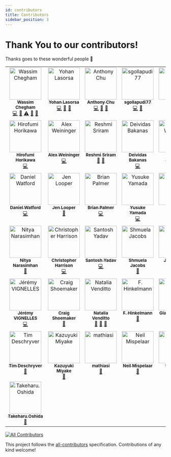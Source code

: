 ```yaml
---
id: contributors
title: Contributors
sidebar_position: 3
---
```


# Thank You to our contributors!

Thanks goes to these wonderful people 🎉

<!-- ALL-CONTRIBUTORS-LIST:START - Do not remove or modify this section -->
<!-- prettier-ignore-start -->
<!-- markdownlint-disable -->
<table>
  <tbody>
    <tr>
      <td align="center" valign="top" width="16.66%"><a href="https://wassim.dev/"><img src="https://avatars.githubusercontent.com/u/1699357?v=4?s=100" width="100px;" alt="Wassim Chegham"/><br /><sub><b>Wassim Chegham</b></sub></a><br /><a href="https://github.com/Azure/static-web-apps-cli/commits?author=manekinekko" title="Code">💻</a> <a href="#maintenance-manekinekko" title="Maintenance">🚧</a> <a href="https://github.com/Azure/static-web-apps-cli/commits?author=manekinekko" title="Tests">⚠️</a> <a href="https://github.com/Azure/static-web-apps-cli/pulls?q=is%3Apr+reviewed-by%3Amanekinekko" title="Reviewed Pull Requests">👀</a> <a href="#tool-manekinekko" title="Tools">🔧</a></td>
      <td align="center" valign="top" width="16.66%"><a href="https://github.com/sinedied"><img src="https://avatars.githubusercontent.com/u/593151?v=4?s=100" width="100px;" alt="Yohan Lasorsa"/><br /><sub><b>Yohan Lasorsa</b></sub></a><br /><a href="https://github.com/Azure/static-web-apps-cli/commits?author=sinedied" title="Code">💻</a> <a href="https://github.com/Azure/static-web-apps-cli/commits?author=sinedied" title="Documentation">📖</a> <a href="https://github.com/Azure/static-web-apps-cli/pulls?q=is%3Apr+reviewed-by%3Asinedied" title="Reviewed Pull Requests">👀</a></td>
      <td align="center" valign="top" width="16.66%"><a href="https://anthonychu.ca/"><img src="https://avatars.githubusercontent.com/u/3982077?v=4?s=100" width="100px;" alt="Anthony Chu"/><br /><sub><b>Anthony Chu</b></sub></a><br /><a href="https://github.com/Azure/static-web-apps-cli/commits?author=anthonychu" title="Code">💻</a> <a href="#projectManagement-anthonychu" title="Project Management">📆</a> <a href="https://github.com/Azure/static-web-apps-cli/commits?author=anthonychu" title="Documentation">📖</a></td>
      <td align="center" valign="top" width="16.66%"><a href="https://github.com/sgollapudi77"><img src="https://avatars.githubusercontent.com/u/85578033?v=4?s=100" width="100px;" alt="sgollapudi77"/><br /><sub><b>sgollapudi77</b></sub></a><br /><a href="https://github.com/Azure/static-web-apps-cli/commits?author=sgollapudi77" title="Code">💻</a> <a href="#maintenance-sgollapudi77" title="Maintenance">🚧</a></td>
      <td align="center" valign="top" width="16.66%"><a href="https://devansuyadav.live/"><img src="https://avatars.githubusercontent.com/u/62554685?v=4?s=100" width="100px;" alt="Devansu Yadav"/><br /><sub><b>Devansu Yadav</b></sub></a><br /><a href="https://github.com/Azure/static-web-apps-cli/commits?author=Devansu-Yadav" title="Code">💻</a></td>
      <td align="center" valign="top" width="16.66%"><a href="https://www.aaron-powell.com/"><img src="https://avatars.githubusercontent.com/u/434140?v=4?s=100" width="100px;" alt="Aaron Powell"/><br /><sub><b>Aaron Powell</b></sub></a><br /><a href="https://github.com/Azure/static-web-apps-cli/commits?author=aaronpowell" title="Code">💻</a></td>
    </tr>
    <tr>
      <td align="center" valign="top" width="16.66%"><a href="https://github.com/horihiro"><img src="https://avatars.githubusercontent.com/u/4566555?v=4?s=100" width="100px;" alt="Hirofumi Horikawa"/><br /><sub><b>Hirofumi Horikawa</b></sub></a><br /><a href="https://github.com/Azure/static-web-apps-cli/commits?author=horihiro" title="Code">💻</a></td>
      <td align="center" valign="top" width="16.66%"><a href="https://github.com/alexweininger"><img src="https://avatars.githubusercontent.com/u/12476526?v=4?s=100" width="100px;" alt="Alex Weininger"/><br /><sub><b>Alex Weininger</b></sub></a><br /><a href="https://github.com/Azure/static-web-apps-cli/commits?author=alexweininger" title="Code">💻</a></td>
      <td align="center" valign="top" width="16.66%"><a href="https://github.com/Reshmi-Sriram"><img src="https://avatars.githubusercontent.com/u/85954235?v=4?s=100" width="100px;" alt="Reshmi Sriram"/><br /><sub><b>Reshmi Sriram</b></sub></a><br /><a href="https://github.com/Azure/static-web-apps-cli/commits?author=Reshmi-Sriram" title="Documentation">📖</a> <a href="#projectManagement-Reshmi-Sriram" title="Project Management">📆</a></td>
      <td align="center" valign="top" width="16.66%"><a href="https://bakanas.lt/"><img src="https://avatars.githubusercontent.com/u/13733045?v=4?s=100" width="100px;" alt="Deividas Bakanas"/><br /><sub><b>Deividas Bakanas</b></sub></a><br /><a href="https://github.com/Azure/static-web-apps-cli/commits?author=DeividasBakanas" title="Code">💻</a></td>
      <td align="center" valign="top" width="16.66%"><a href="http://tush.wordpress.com/"><img src="https://avatars.githubusercontent.com/u/153876?v=4?s=100" width="100px;" alt="Tushar Wadekar"/><br /><sub><b>Tushar Wadekar</b></sub></a><br /><a href="https://github.com/Azure/static-web-apps-cli/commits?author=tush" title="Code">💻</a></td>
      <td align="center" valign="top" width="16.66%"><a href="http://jameschambers.com/"><img src="https://avatars.githubusercontent.com/u/1197383?v=4?s=100" width="100px;" alt="James Chambers"/><br /><sub><b>James Chambers</b></sub></a><br /><a href="https://github.com/Azure/static-web-apps-cli/commits?author=MisterJames" title="Documentation">📖</a></td>
    </tr>
    <tr>
      <td align="center" valign="top" width="16.66%"><a href="https://www.watfordconsulting.com/"><img src="https://avatars.githubusercontent.com/u/5949502?v=4?s=100" width="100px;" alt="Daniel Watford"/><br /><sub><b>Daniel Watford</b></sub></a><br /><a href="https://github.com/Azure/static-web-apps-cli/commits?author=danwatford" title="Code">💻</a></td>
      <td align="center" valign="top" width="16.66%"><a href="http://www.jenlooper.com/"><img src="https://avatars.githubusercontent.com/u/1450004?v=4?s=100" width="100px;" alt="Jen Looper"/><br /><sub><b>Jen Looper</b></sub></a><br /><a href="https://github.com/Azure/static-web-apps-cli/commits?author=jlooper" title="Documentation">📖</a></td>
      <td align="center" valign="top" width="16.66%"><a href="http://codekitchen.net/"><img src="https://avatars.githubusercontent.com/u/52172?v=4?s=100" width="100px;" alt="Brian Palmer"/><br /><sub><b>Brian Palmer</b></sub></a><br /><a href="https://github.com/Azure/static-web-apps-cli/commits?author=codekitchen" title="Code">💻</a></td>
      <td align="center" valign="top" width="16.66%"><a href="http://teitoku-window.hatenablog.com/"><img src="https://avatars.githubusercontent.com/u/1955233?v=4?s=100" width="100px;" alt="Yusuke Yamada"/><br /><sub><b>Yusuke Yamada</b></sub></a><br /><a href="https://github.com/Azure/static-web-apps-cli/commits?author=yamachu" title="Code">💻</a></td>
      <td align="center" valign="top" width="16.66%"><a href="https://github.com/garand"><img src="https://avatars.githubusercontent.com/u/82437?v=4?s=100" width="100px;" alt="Anthony Garand"/><br /><sub><b>Anthony Garand</b></sub></a><br /><a href="https://github.com/Azure/static-web-apps-cli/commits?author=garand" title="Code">💻</a></td>
      <td align="center" valign="top" width="16.66%"><a href="https://github.com/simonaco"><img src="https://avatars.githubusercontent.com/u/1573904?v=4?s=100" width="100px;" alt="Simona Cotin"/><br /><sub><b>Simona Cotin</b></sub></a><br /><a href="https://github.com/Azure/static-web-apps-cli/commits?author=simonaco" title="Documentation">📖</a></td>
    </tr>
    <tr>
      <td align="center" valign="top" width="16.66%"><a href="http://www.linkedin.com/in/nityan"><img src="https://avatars.githubusercontent.com/u/279083?v=4?s=100" width="100px;" alt="Nitya Narasimhan"/><br /><sub><b>Nitya Narasimhan</b></sub></a><br /><a href="https://github.com/Azure/static-web-apps-cli/commits?author=nitya" title="Documentation">📖</a></td>
      <td align="center" valign="top" width="16.66%"><a href="https://github.com/GeekTrainer"><img src="https://avatars.githubusercontent.com/u/6109729?v=4?s=100" width="100px;" alt="Christopher Harrison"/><br /><sub><b>Christopher Harrison</b></sub></a><br /><a href="https://github.com/Azure/static-web-apps-cli/commits?author=GeekTrainer" title="Code">💻</a></td>
      <td align="center" valign="top" width="16.66%"><a href="https://www.santoshyadav.dev/"><img src="https://avatars.githubusercontent.com/u/11923975?v=4?s=100" width="100px;" alt="Santosh Yadav"/><br /><sub><b>Santosh Yadav</b></sub></a><br /><a href="https://github.com/Azure/static-web-apps-cli/commits?author=santoshyadavdev" title="Code">💻</a></td>
      <td align="center" valign="top" width="16.66%"><a href="https://github.com/shmool"><img src="https://avatars.githubusercontent.com/u/4953875?v=4?s=100" width="100px;" alt="Shmuela Jacobs"/><br /><sub><b>Shmuela Jacobs</b></sub></a><br /><a href="https://github.com/Azure/static-web-apps-cli/commits?author=shmool" title="Documentation">📖</a></td>
      <td align="center" valign="top" width="16.66%"><a href="http://johnpapa.net/"><img src="https://avatars.githubusercontent.com/u/1202528?v=4?s=100" width="100px;" alt="John Papa"/><br /><sub><b>John Papa</b></sub></a><br /><a href="https://github.com/Azure/static-web-apps-cli/commits?author=johnpapa" title="Documentation">📖</a></td>
      <td align="center" valign="top" width="16.66%"><a href="https://github.com/danielgary"><img src="https://avatars.githubusercontent.com/u/5438098?v=4?s=100" width="100px;" alt="Daniel Gary"/><br /><sub><b>Daniel Gary</b></sub></a><br /><a href="https://github.com/Azure/static-web-apps-cli/commits?author=danielgary" title="Code">💻</a></td>
    </tr>
    <tr>
      <td align="center" valign="top" width="16.66%"><a href="https://github.com/jeremyVignelles"><img src="https://avatars.githubusercontent.com/u/3399355?v=4?s=100" width="100px;" alt="Jérémy VIGNELLES"/><br /><sub><b>Jérémy VIGNELLES</b></sub></a><br /><a href="https://github.com/Azure/static-web-apps-cli/commits?author=jeremyVignelles" title="Code">💻</a></td>
      <td align="center" valign="top" width="16.66%"><a href="http://craigshoemaker.io/"><img src="https://avatars.githubusercontent.com/u/127797?v=4?s=100" width="100px;" alt="Craig Shoemaker"/><br /><sub><b>Craig Shoemaker</b></sub></a><br /><a href="https://github.com/Azure/static-web-apps-cli/commits?author=craigshoemaker" title="Documentation">📖</a></td>
      <td align="center" valign="top" width="16.66%"><a href="https://github.com/anfibiacreativa"><img src="https://avatars.githubusercontent.com/u/4014025?v=4?s=100" width="100px;" alt="Natalia Venditto"/><br /><sub><b>Natalia Venditto</b></sub></a><br /><a href="#research-anfibiacreativa" title="Research">🔬</a> <a href="#userTesting-anfibiacreativa" title="User Testing">📓</a> <a href="https://github.com/Azure/static-web-apps-cli/commits?author=anfibiacreativa" title="Documentation">📖</a></td>
      <td align="center" valign="top" width="16.66%"><a href="https://fhinkel.rocks/"><img src="https://avatars.githubusercontent.com/u/101553?v=4?s=100" width="100px;" alt="F. Hinkelmann"/><br /><sub><b>F. Hinkelmann</b></sub></a><br /><a href="#userTesting-fhinkel" title="User Testing">📓</a></td>
      <td align="center" valign="top" width="16.66%"><a href="https://github.com/glaucia86"><img src="https://avatars.githubusercontent.com/u/1631477?v=4?s=100" width="100px;" alt="Glaucia Lemos"/><br /><sub><b>Glaucia Lemos</b></sub></a><br /><a href="#userTesting-glaucia86" title="User Testing">📓</a></td>
      <td align="center" valign="top" width="16.66%"><a href="https://github.com/SIkebe"><img src="https://avatars.githubusercontent.com/u/17608272?v=4?s=100" width="100px;" alt="SIkebe"/><br /><sub><b>SIkebe</b></sub></a><br /><a href="https://github.com/Azure/static-web-apps-cli/commits?author=SIkebe" title="Documentation">📖</a></td>
    </tr>
    <tr>
      <td align="center" valign="top" width="16.66%"><a href="http://timdeschryver.dev"><img src="https://avatars.githubusercontent.com/u/28659384?v=4?s=100" width="100px;" alt="Tim Deschryver"/><br /><sub><b>Tim Deschryver</b></sub></a><br /><a href="https://github.com/Azure/static-web-apps-cli/commits?author=timdeschryver" title="Documentation">📖</a></td>
      <td align="center" valign="top" width="16.66%"><a href="https://k-miyake.github.io/blog/"><img src="https://avatars.githubusercontent.com/u/1104403?v=4?s=100" width="100px;" alt="Kazuyuki Miyake"/><br /><sub><b>Kazuyuki Miyake</b></sub></a><br /><a href="https://github.com/Azure/static-web-apps-cli/commits?author=k-miyake" title="Documentation">📖</a></td>
      <td align="center" valign="top" width="16.66%"><a href="https://github.com/mathiasi"><img src="https://avatars.githubusercontent.com/u/2315801?v=4?s=100" width="100px;" alt="mathiasi"/><br /><sub><b>mathiasi</b></sub></a><br /><a href="https://github.com/Azure/static-web-apps-cli/commits?author=mathiasi" title="Documentation">📖</a></td>
      <td align="center" valign="top" width="16.66%"><a href="https://github.com/neilmispelaar"><img src="https://avatars.githubusercontent.com/u/9325038?v=4?s=100" width="100px;" alt="Neil Mispelaar"/><br /><sub><b>Neil Mispelaar</b></sub></a><br /><a href="https://github.com/Azure/static-web-apps-cli/commits?author=neilmispelaar" title="Documentation">📖</a></td>
      <td align="center" valign="top" width="16.66%"><a href="https://github.com/thsackos"><img src="https://avatars.githubusercontent.com/u/47867435?v=4?s=100" width="100px;" alt="thsackos"/><br /><sub><b>thsackos</b></sub></a><br /><a href="https://github.com/Azure/static-web-apps-cli/commits?author=thsackos" title="Code">💻</a></td>
      <td align="center" valign="top" width="16.66%"><a href="https://github.com/rupareddy5-21"><img src="https://avatars.githubusercontent.com/u/85722799?v=4?s=100" width="100px;" alt="Rupa Reddy"/><br /><sub><b>Rupa Reddy</b></sub></a><br /><a href="https://github.com/Azure/static-web-apps-cli/commits?author=rupareddy5-21" title="Code">💻</a></td>
    </tr>
    <tr>
      <td align="center" valign="top" width="16.66%"><a href="https://blog.toshida.org/"><img src="https://avatars.githubusercontent.com/u/1381907?v=4?s=100" width="100px;" alt="Takeharu.Oshida"/><br /><sub><b>Takeharu.Oshida</b></sub></a><br /><a href="https://github.com/Azure/static-web-apps-cli/commits?author=georgeOsdDev" title="Documentation">📖</a></td>
    </tr>
  </tbody>
</table>

<!-- markdownlint-restore -->
<!-- prettier-ignore-end -->

<!-- ALL-CONTRIBUTORS-LIST:END -->

<!-- ALL-CONTRIBUTORS-BADGE:START - Do not remove or modify this section -->
[![All Contributors](https://img.shields.io/badge/all_contributors-37-orange.svg?style=flat-square)](#contributors-)
<!-- ALL-CONTRIBUTORS-BADGE:END -->

This project follows the [all-contributors](https://github.com/all-contributors/all-contributors) specification. Contributions of any kind welcome!
